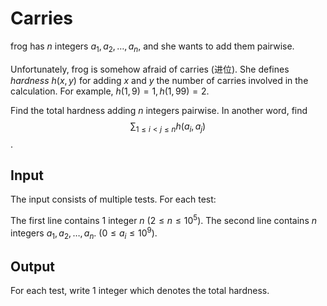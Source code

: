 # Carries

frog has $n$ integers $a_1, a_2, \dots, a_n$,
and she wants to add them pairwise.

Unfortunately, frog is somehow afraid of carries (进位).
She defines *hardness* $h(x, y)$ for adding $x$ and $y$
the number of carries involved in the calculation.
For example, $h(1, 9) = 1, h(1, 99) = 2$.

Find the total hardness adding $n$ integers pairwise.
In another word, find $$\sum_{1 \leq i < j \leq n} h(a_i, a_j)$$.

## Input

The input consists of multiple tests. For each test:

The first line contains $1$ integer $n$
($2 \leq n \leq 10^5$).
The second line contains $n$ integers $a_1, a_2, \dots, a_n$.
($0 \leq a_i \leq 10^9$).

## Output

For each test, write $1$ integer which denotes the total hardness.
